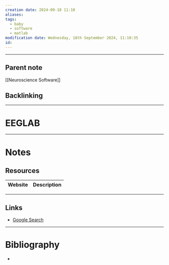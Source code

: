 ```yaml
---
creation date: 2024-09-18 11:10
aliases: 
tags:
  - baby
  - software
  - matlab
modification date: Wednesday, 18th September 2024, 11:10:35
id:
---
```

---

## Parent note
[[Neuroscience Software]]
## Backlinking


---
# EEGLAB


---
# Notes
## Resources

| Website | Description | 
| ------- | ----------- |

---
## Links
- [Google Search](https://www.google.com/search?q=EEGLAB)

---
# Bibliography
+ 